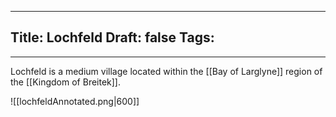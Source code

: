 
---
Title: Lochfeld
Draft: false
Tags:
  - 
---

Lochfeld is a medium village located within the [[Bay of Larglyne]] region of the [[Kingdom of Breitek]]. 

![[lochfeldAnnotated.png|600]]